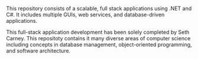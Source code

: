 This repository consists of a scalable, full stack applications using .NET and C#. It includes multiple GUIs, web services, and database-driven applications.

This full-stack application development has been solely completed by Seth Carney. This repositoty contains it many diverse areas of computer science including concepts in database management, object-oriented
programming, and software architecture.
